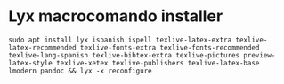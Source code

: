 # Lyx macrocomando installer

`sudo apt install lyx ispanish ispell texlive-latex-extra texlive-latex-recommended texlive-fonts-extra texlive-fonts-recommended texlive-lang-spanish texlive-bibtex-extra texlive-pictures preview-latex-style texlive-xetex texlive-publishers texlive-latex-base lmodern pandoc && lyx -x reconfigure`
